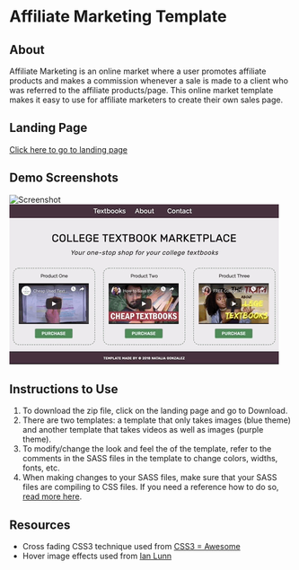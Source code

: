 # Affiliate Marketing Template

## About
Affiliate Marketing is an online market where a user promotes affiliate products and makes a commission whenever a sale is made to a client who was referred to the affiliate products/page.  This online market template makes it easy to use for affiliate marketers to create their own sales page.

## Landing Page
[Click here to go to landing page](https://natgonzalezrosa.github.io/affiliateMarketing/)

## Demo Screenshots
![Screenshot](/template01/assets/images/screenshot.gif)
![Screenshot](/template01/assets/images/screenshot02.gif)

## Instructions to Use
1. To download the zip file, click on the landing page and go to Download.
2. There are two templates: a template that only takes images (blue theme) and another template that takes videos as well as images (purple theme).
3. To modify/change the look and feel the of the template, refer to the comments in the SASS files in the template to change colors, widths, fonts, etc.
4. When making changes to your SASS files, make sure that your SASS files are compiling to CSS files.  If you need a reference how to do so, [read more here](http://sassbreak.com/watch-your-sass/).

## Resources
* Cross fading CSS3 technique used from [CSS3 = Awesome](http://css3.bradshawenterprises.com/cfimg/)
* Hover image effects used from [Ian Lunn](https://github.com/IanLunn/Hover)
